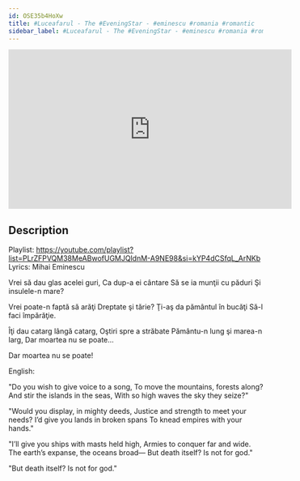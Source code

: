 ```yaml
---
id: OSE35b4HoXw
title: #Luceafarul - The #EveningStar - #eminescu #romania #romantic
sidebar_label: #Luceafarul - The #EveningStar - #eminescu #romania #romantic
---
```


<iframe
  width="560"
  height="315"
  src="https://www.youtube.com/embed/OSE35b4HoXw"
  title="YouTube video player"
  frameborder="0"
  allow="accelerometer; autoplay; clipboard-write; encrypted-media; gyroscope; picture-in-picture; web-share"
  referrerpolicy="strict-origin-when-cross-origin"
  allowfullscreen
></iframe>

## Description

Playlist: https://youtube.com/playlist?list=PLrZFPVQM38MeABwofUGMJQldnM-A9NE98&si=kYP4dCSfqL_ArNKb
Lyrics: Mihai Eminescu

Vrei să dau glas acelei guri,
Ca dup-a ei cântare
Să se ia munţii cu păduri
Şi insulele-n mare?

Vrei poate-n faptă să arăţi
Dreptate şi tărie?
Ţi-aş da pământul în bucăţi
Să-l faci împărăţie.

Îţi dau catarg lângă catarg,
Oştiri spre a străbate
Pământu-n lung şi marea-n larg,
Dar moartea nu se poate...

Dar moartea nu se poate!

English:

"Do you wish to give voice to a song,
To move the mountains, forests along?
And stir the islands in the seas,
With so high waves the sky they seize?"

"Would you display, in mighty deeds,
Justice and strength to meet your needs?
I’d give you lands in broken spans
To knead empires with your hands."

"I’ll give you ships with masts held high,
Armies to conquer far and wide.
The earth’s expanse, the oceans broad—
But death itself? Is not for god."

"But death itself? Is not for god."
